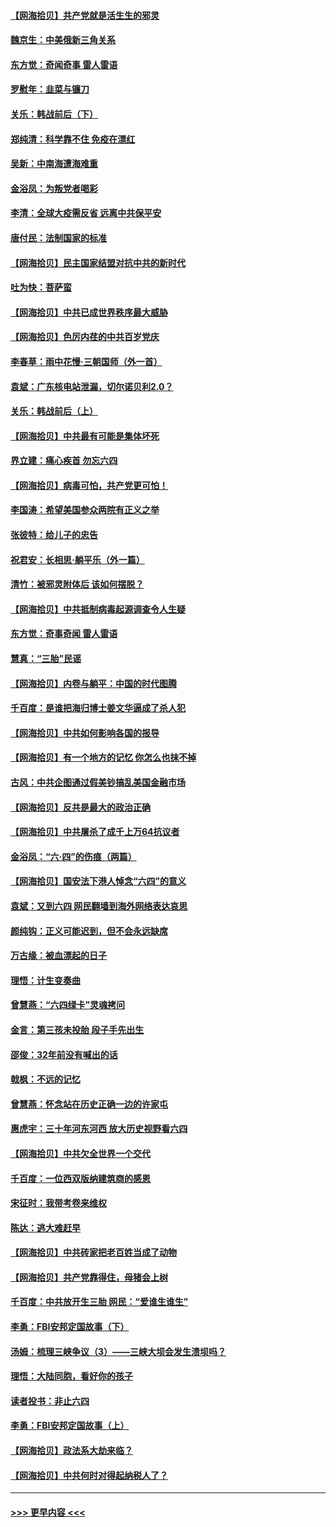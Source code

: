 #### [【网海拾贝】共产党就是活生生的邪灵](../pages/nsc993/n13036627.md?t=06212151) 
#### [魏京生：中美俄新三角关系](../pages/nsc993/n13035986.md?t=06212151) 
#### [东方觉：奇闻奇事 雷人雷语](../pages/nsc993/n13035878.md?t=06212151) 
#### [罗慰年：韭菜与镰刀](../pages/nsc993/n13034374.md?t=06212151) 
#### [关乐：韩战前后（下）](../pages/nsc993/n13034113.md?t=06212151) 
#### [郑纯清：科学靠不住 免疫在漂红](../pages/nsc993/n13034093.md?t=06212151) 
#### [吴新：中南海遭海难重](../pages/nsc993/n13034084.md?t=06212151) 
#### [金浴凤：为叛党者喝彩](../pages/nsc993/n13034058.md?t=06212151) 
#### [李清：全球大疫需反省 远离中共保平安](../pages/nsc993/n13033784.md?t=06212151) 
#### [唐付民：法制国家的标准](../pages/nsc993/n13032944.md?t=06212151) 
#### [【网海拾贝】民主国家结盟对抗中共的新时代](../pages/nsc993/n13031717.md?t=06212151) 
#### [吐为快：菩萨蛮](../pages/nsc993/n13030033.md?t=06212151) 
#### [【网海拾贝】中共已成世界秩序最大威胁](../pages/nsc993/n13028138.md?t=06212151) 
#### [【网海拾贝】色厉内荏的中共百岁党庆](../pages/nsc993/n13025582.md?t=06212151) 
#### [李春草：雨中花慢‧三朝国师（外一首）](../pages/nsc993/n13025567.md?t=06212151) 
#### [袁斌：广东核电站泄漏，切尔诺贝利2.0？](../pages/nsc993/n13025475.md?t=06212151) 
#### [关乐：韩战前后（上）](../pages/nsc993/n13025387.md?t=06212151) 
#### [【网海拾贝】中共最有可能是集体坏死](../pages/nsc993/n13023101.md?t=06212151) 
#### [界立建：痛心疾首 勿忘六四](../pages/nsc993/n13022339.md?t=06212151) 
#### [【网海拾贝】病毒可怕，共产党更可怕！](../pages/nsc993/n13020728.md?t=06212151) 
#### [李国涛：希望美国参众两院有正义之举](../pages/nsc993/n13020674.md?t=06212151) 
#### [张彼特：给儿子的忠告](../pages/nsc993/n13018934.md?t=06212151) 
#### [祝君安：长相思‧躺平乐（外一篇）](../pages/nsc993/n13018923.md?t=06212151) 
#### [清竹：被邪灵附体后 该如何摆脱？](../pages/nsc993/n13018877.md?t=06212151) 
#### [【网海拾贝】中共抵制病毒起源调查令人生疑](../pages/nsc993/n13017785.md?t=06212151) 
#### [东方觉：奇事奇闻 雷人雷语](../pages/nsc993/n13017577.md?t=06212151) 
#### [慧真：“三胎”民谣](../pages/nsc993/n13017394.md?t=06212151) 
#### [【网海拾贝】内卷与躺平：中国的时代图腾](../pages/nsc993/n13016128.md?t=06212151) 
#### [千百度：是谁把海归博士姜文华逼成了杀人犯](../pages/nsc993/n13015218.md?t=06212151) 
#### [【网海拾贝】中共如何影响各国的报导](../pages/nsc993/n13012599.md?t=06212151) 
#### [【网海拾贝】有一个地方的记忆 你怎么也抹不掉](../pages/nsc993/n13009802.md?t=06212151) 
#### [古风：中共企图通过假美钞搞乱美国金融市场](../pages/nsc993/n13009626.md?t=06212151) 
#### [【网海拾贝】反共是最大的政治正确](../pages/nsc993/n13007051.md?t=06212151) 
#### [【网海拾贝】中共屠杀了成千上万64抗议者](../pages/nsc993/n13002713.md?t=06212151) 
#### [金浴凤：“六·四”的伤痕（两篇）](../pages/nsc993/n13001719.md?t=06212151) 
#### [【网海拾贝】国安法下港人悼念“六四”的意义](../pages/nsc993/n13001039.md?t=06212151) 
#### [袁斌：又到六四 网民翻墙到海外网络表达哀思](../pages/nsc993/n13000995.md?t=06212151) 
#### [颜纯钩：正义可能迟到，但不会永远缺席](../pages/nsc993/n13000920.md?t=06212151) 
#### [万古缘：被血漂起的日子](../pages/nsc993/n13000914.md?t=06212151) 
#### [理悟：计生变奏曲](../pages/nsc993/n13000414.md?t=06212151) 
#### [曾慧燕：“六四绿卡”灵魂拷问](../pages/nsc993/n13000277.md?t=06212151) 
#### [金言：第三孩未投胎 段子手先出生](../pages/nsc993/n13000215.md?t=06212151) 
#### [邵俊：32年前没有喊出的话](../pages/nsc993/n13000181.md?t=06212151) 
#### [戟枫：不远的记忆](../pages/nsc993/n13000121.md?t=06212151) 
#### [曾慧燕：怀念站在历史正确一边的许家屯](../pages/nsc993/n13000073.md?t=06212151) 
#### [惠虎宇：三十年河东河西 放大历史视野看六四](../pages/nsc993/n13000018.md?t=06212151) 
#### [【网海拾贝】中共欠全世界一个交代](../pages/nsc993/n12998706.md?t=06212151) 
#### [千百度：一位西双版纳建筑商的感恩](../pages/nsc993/n12998487.md?t=06212151) 
#### [宋征时：我带考卷来维权](../pages/nsc993/n12994088.md?t=06212151) 
#### [陈达：逃大难赶早](../pages/nsc993/n12993569.md?t=06212151) 
#### [【网海拾贝】中共砖家把老百姓当成了动物](../pages/nsc993/n12993483.md?t=06212151) 
#### [【网海拾贝】共产党靠得住，母猪会上树](../pages/nsc993/n12990730.md?t=06212151) 
#### [千百度：中共放开生三胎 网民：“爱谁生谁生”](../pages/nsc993/n12990644.md?t=06212151) 
#### [李勇：FBI安邦定国故事（下）](../pages/nsc993/n12987854.md?t=06212151) 
#### [汤姆：梳理三峡争议（3）——三峡大坝会发生溃坝吗？](../pages/nsc993/n12989806.md?t=06212151) 
#### [理悟：大陆同胞，看好你的孩子](../pages/nsc993/n12989778.md?t=06212151) 
#### [读者投书：非止六四](../pages/nsc993/n12989673.md?t=06212151) 
#### [李勇：FBI安邦定国故事（上）](../pages/nsc993/n12987749.md?t=06212151) 
#### [【网海拾贝】政法系大劫来临？](../pages/nsc993/n12987596.md?t=06212151) 
#### [【网海拾贝】中共何时对得起纳税人了？](../pages/nsc993/n12985578.md?t=06212151) 

----
#### [ >>> 更早内容 <<< ](../indexes/nsc993-earlier.md)
